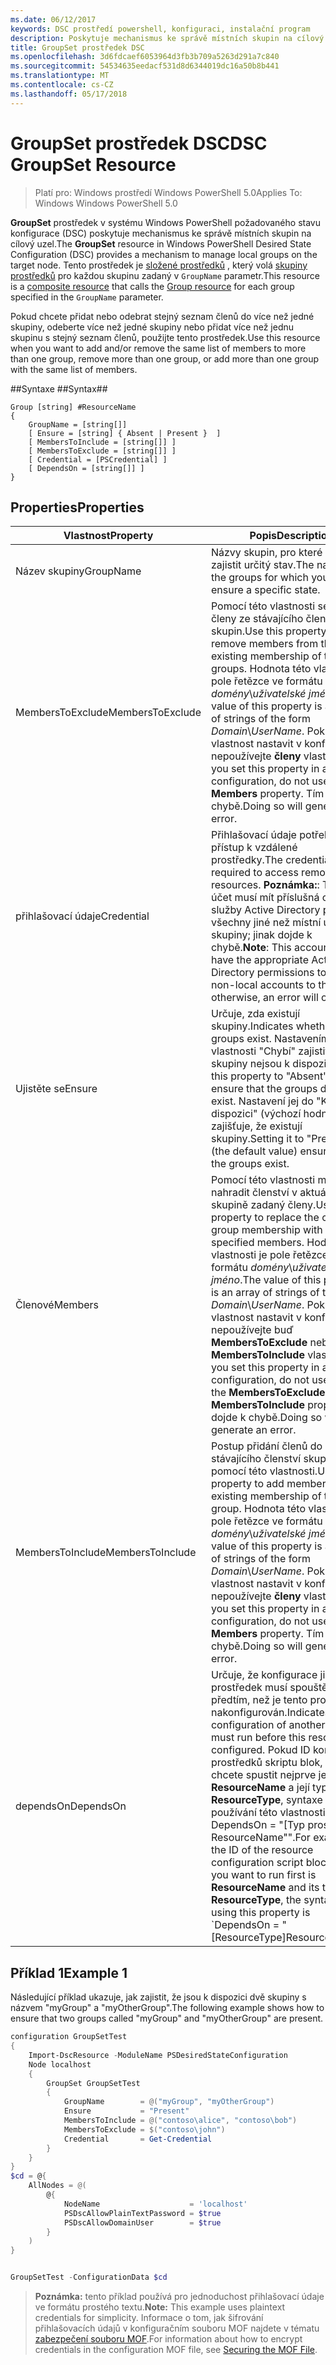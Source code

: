 ```yaml
---
ms.date: 06/12/2017
keywords: DSC prostředí powershell, konfiguraci, instalační program
description: Poskytuje mechanismus ke správě místních skupin na cílový uzel.
title: GroupSet prostředek DSC
ms.openlocfilehash: 3d6fdcaef6053964d3fb3b709a5263d291a7c840
ms.sourcegitcommit: 54534635eedacf531d8d6344019dc16a50b8b441
ms.translationtype: MT
ms.contentlocale: cs-CZ
ms.lasthandoff: 05/17/2018
---
```

# <a name="dsc-groupset-resource"></a><span data-ttu-id="a6aca-104">GroupSet prostředek DSC</span><span class="sxs-lookup"><span data-stu-id="a6aca-104">DSC GroupSet Resource</span></span>

> <span data-ttu-id="a6aca-105">Platí pro: Windows prostředí Windows PowerShell 5.0</span><span class="sxs-lookup"><span data-stu-id="a6aca-105">Applies To: Windows Windows PowerShell 5.0</span></span>

<span data-ttu-id="a6aca-106">**GroupSet** prostředek v systému Windows PowerShell požadovaného stavu konfigurace (DSC) poskytuje mechanismus ke správě místních skupin na cílový uzel.</span><span class="sxs-lookup"><span data-stu-id="a6aca-106">The **GroupSet** resource in Windows PowerShell Desired State Configuration (DSC) provides a mechanism to manage local groups on the target node.</span></span> <span data-ttu-id="a6aca-107">Tento prostředek je [složené prostředků](authoringResourceComposite.md) , který volá [skupiny prostředků](groupResource.md) pro každou skupinu zadaný v `GroupName` parametr.</span><span class="sxs-lookup"><span data-stu-id="a6aca-107">This resource is a [composite resource](authoringResourceComposite.md) that calls the [Group resource](groupResource.md) for each group specified in the `GroupName` parameter.</span></span>

<span data-ttu-id="a6aca-108">Pokud chcete přidat nebo odebrat stejný seznam členů do více než jedné skupiny, odeberte více než jedné skupiny nebo přidat více než jednu skupinu s stejný seznam členů, použijte tento prostředek.</span><span class="sxs-lookup"><span data-stu-id="a6aca-108">Use this resource when you want to add and/or remove the same list of members to more than one group, remove more than one group, or add more than one group with the same list of members.</span></span>

##<a name="syntax"></a><span data-ttu-id="a6aca-109">Syntaxe ##</span><span class="sxs-lookup"><span data-stu-id="a6aca-109">Syntax##</span></span>
```
Group [string] #ResourceName
{
    GroupName = [string[]]
    [ Ensure = [string] { Absent | Present }  ]
    [ MembersToInclude = [string[]] ]
    [ MembersToExclude = [string[]] ]
    [ Credential = [PSCredential] ]
    [ DependsOn = [string[]] ]
}
```

## <a name="properties"></a><span data-ttu-id="a6aca-110">Properties</span><span class="sxs-lookup"><span data-stu-id="a6aca-110">Properties</span></span>

|  <span data-ttu-id="a6aca-111">Vlastnost</span><span class="sxs-lookup"><span data-stu-id="a6aca-111">Property</span></span>  |  <span data-ttu-id="a6aca-112">Popis</span><span class="sxs-lookup"><span data-stu-id="a6aca-112">Description</span></span>   |
|---|---|
| <span data-ttu-id="a6aca-113">Název skupiny</span><span class="sxs-lookup"><span data-stu-id="a6aca-113">GroupName</span></span>| <span data-ttu-id="a6aca-114">Názvy skupin, pro které chcete zajistit určitý stav.</span><span class="sxs-lookup"><span data-stu-id="a6aca-114">The names of the groups for which you want to ensure a specific state.</span></span>|
| <span data-ttu-id="a6aca-115">MembersToExclude</span><span class="sxs-lookup"><span data-stu-id="a6aca-115">MembersToExclude</span></span>| <span data-ttu-id="a6aca-116">Pomocí této vlastnosti se odebrat členy ze stávajícího členství skupin.</span><span class="sxs-lookup"><span data-stu-id="a6aca-116">Use this property to remove members from the existing membership of the groups.</span></span> <span data-ttu-id="a6aca-117">Hodnota této vlastnosti je pole řetězce ve formátu *domény*\\*uživatelské jméno*.</span><span class="sxs-lookup"><span data-stu-id="a6aca-117">The value of this property is an array of strings of the form *Domain*\\*UserName*.</span></span> <span data-ttu-id="a6aca-118">Pokud tuto vlastnost nastavit v konfiguraci, nepoužívejte **členy** vlastnost.</span><span class="sxs-lookup"><span data-stu-id="a6aca-118">If you set this property in a configuration, do not use the **Members** property.</span></span> <span data-ttu-id="a6aca-119">Tím dojde k chybě.</span><span class="sxs-lookup"><span data-stu-id="a6aca-119">Doing so will generate an error.</span></span>|
| <span data-ttu-id="a6aca-120">přihlašovací údaje</span><span class="sxs-lookup"><span data-stu-id="a6aca-120">Credential</span></span>| <span data-ttu-id="a6aca-121">Přihlašovací údaje potřebné pro přístup k vzdálené prostředky.</span><span class="sxs-lookup"><span data-stu-id="a6aca-121">The credentials required to access remote resources.</span></span> <span data-ttu-id="a6aca-122">**Poznámka:**: Tento účet musí mít příslušná oprávnění služby Active Directory přidat všechny jiné než místní účty do skupiny; jinak dojde k chybě.</span><span class="sxs-lookup"><span data-stu-id="a6aca-122">**Note**: This account must have the appropriate Active Directory permissions to add all non-local accounts to the group; otherwise, an error will occur.</span></span>
| <span data-ttu-id="a6aca-123">Ujistěte se</span><span class="sxs-lookup"><span data-stu-id="a6aca-123">Ensure</span></span>| <span data-ttu-id="a6aca-124">Určuje, zda existují skupiny.</span><span class="sxs-lookup"><span data-stu-id="a6aca-124">Indicates whether the groups exist.</span></span> <span data-ttu-id="a6aca-125">Nastavením této vlastnosti "Chybí" zajistit, že skupiny nejsou k dispozici.</span><span class="sxs-lookup"><span data-stu-id="a6aca-125">Set this property to "Absent" to ensure that the groups do not exist.</span></span> <span data-ttu-id="a6aca-126">Nastavení jej do "K dispozici" (výchozí hodnota) zajišťuje, že existují skupiny.</span><span class="sxs-lookup"><span data-stu-id="a6aca-126">Setting it to "Present" (the default value) ensures that the groups exist.</span></span>|
| <span data-ttu-id="a6aca-127">Členové</span><span class="sxs-lookup"><span data-stu-id="a6aca-127">Members</span></span>| <span data-ttu-id="a6aca-128">Pomocí této vlastnosti můžete nahradit členství v aktuální skupině zadaný členy.</span><span class="sxs-lookup"><span data-stu-id="a6aca-128">Use this property to replace the current group membership with the specified members.</span></span> <span data-ttu-id="a6aca-129">Hodnota této vlastnosti je pole řetězce ve formátu *domény*\\*uživatelské jméno*.</span><span class="sxs-lookup"><span data-stu-id="a6aca-129">The value of this property is an array of strings of the form *Domain*\\*UserName*.</span></span> <span data-ttu-id="a6aca-130">Pokud tuto vlastnost nastavit v konfiguraci, nepoužívejte buď **MembersToExclude** nebo **MembersToInclude** vlastnost.</span><span class="sxs-lookup"><span data-stu-id="a6aca-130">If you set this property in a configuration, do not use either the **MembersToExclude** or **MembersToInclude** property.</span></span> <span data-ttu-id="a6aca-131">Tím dojde k chybě.</span><span class="sxs-lookup"><span data-stu-id="a6aca-131">Doing so will generate an error.</span></span>|
| <span data-ttu-id="a6aca-132">MembersToInclude</span><span class="sxs-lookup"><span data-stu-id="a6aca-132">MembersToInclude</span></span>| <span data-ttu-id="a6aca-133">Postup přidání členů do stávajícího členství skupiny pomocí této vlastnosti.</span><span class="sxs-lookup"><span data-stu-id="a6aca-133">Use this property to add members to the existing membership of the group.</span></span> <span data-ttu-id="a6aca-134">Hodnota této vlastnosti je pole řetězce ve formátu *domény*\\*uživatelské jméno*.</span><span class="sxs-lookup"><span data-stu-id="a6aca-134">The value of this property is an array of strings of the form *Domain*\\*UserName*.</span></span> <span data-ttu-id="a6aca-135">Pokud tuto vlastnost nastavit v konfiguraci, nepoužívejte **členy** vlastnost.</span><span class="sxs-lookup"><span data-stu-id="a6aca-135">If you set this property in a configuration, do not use the **Members** property.</span></span> <span data-ttu-id="a6aca-136">Tím dojde k chybě.</span><span class="sxs-lookup"><span data-stu-id="a6aca-136">Doing so will generate an error.</span></span>|
| <span data-ttu-id="a6aca-137">dependsOn</span><span class="sxs-lookup"><span data-stu-id="a6aca-137">DependsOn</span></span> | <span data-ttu-id="a6aca-138">Určuje, že konfigurace jiný prostředek musí spouštět předtím, než je tento prostředek nakonfigurován.</span><span class="sxs-lookup"><span data-stu-id="a6aca-138">Indicates that the configuration of another resource must run before this resource is configured.</span></span> <span data-ttu-id="a6aca-139">Pokud ID konfigurace prostředků skriptu blok, který chcete spustit nejprve je třeba __ResourceName__ a její typ je __ResourceType__, syntaxe pro používání této vlastnosti je ' DependsOn = "[Typ prostředku] ResourceName"".</span><span class="sxs-lookup"><span data-stu-id="a6aca-139">For example, if the ID of the resource configuration script block that you want to run first is __ResourceName__ and its type is __ResourceType__, the syntax for using this property is \`DependsOn = "[ResourceType]ResourceName"\`\`.</span></span>|

## <a name="example-1"></a><span data-ttu-id="a6aca-140">Příklad 1</span><span class="sxs-lookup"><span data-stu-id="a6aca-140">Example 1</span></span>

<span data-ttu-id="a6aca-141">Následující příklad ukazuje, jak zajistit, že jsou k dispozici dvě skupiny s názvem "myGroup" a "myOtherGroup".</span><span class="sxs-lookup"><span data-stu-id="a6aca-141">The following example shows how to ensure that two groups called "myGroup" and "myOtherGroup" are present.</span></span>

```powershell
configuration GroupSetTest
{
    Import-DscResource -ModuleName PSDesiredStateConfiguration
    Node localhost
    {
        GroupSet GroupSetTest
        {
            GroupName        = @("myGroup", "myOtherGroup")
            Ensure           = "Present"
            MembersToInclude = @("contoso\alice", "contoso\bob")
            MembersToExclude = $("contoso\john")
            Credential       = Get-Credential
        }
    }
}
$cd = @{
    AllNodes = @(
        @{
            NodeName                    = 'localhost'
            PSDscAllowPlainTextPassword = $true
            PSDscAllowDomainUser        = $true
        }
    )
}


GroupSetTest -ConfigurationData $cd
```

><span data-ttu-id="a6aca-142">**Poznámka:** tento příklad používá pro jednoduchost přihlašovací údaje ve formátu prostého textu.</span><span class="sxs-lookup"><span data-stu-id="a6aca-142">**Note:** This example uses plaintext credentials for simplicity.</span></span> <span data-ttu-id="a6aca-143">Informace o tom, jak šifrování přihlašovacích údajů v konfiguračním souboru MOF najdete v tématu [zabezpečení souboru MOF](secureMOF.md).</span><span class="sxs-lookup"><span data-stu-id="a6aca-143">For information about how to encrypt credentials in the configuration MOF file, see [Securing the MOF File](secureMOF.md).</span></span>